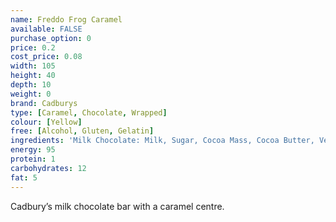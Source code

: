 ```yaml
---
name: Freddo Frog Caramel
available: FALSE
purchase_option: 0
price: 0.2
cost_price: 0.08
width: 105
height: 40
depth: 10
weight: 0
brand: Cadburys
type: [Caramel, Chocolate, Wrapped]
colour: [Yellow]
free: [Alcohol, Gluten, Gelatin]
ingredients: 'Milk Chocolate: Milk, Sugar, Cocoa Mass, Cocoa Butter, Vegetable Fat, E442, Flavouring. Caramel: Glucose Syrup, Sugar, Dried Whey, Salt, Flavouring'
energy: 95
protein: 1
carbohydrates: 12
fat: 5
---
```

Cadbury’s milk chocolate bar with a caramel centre.